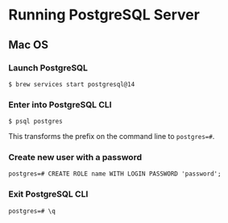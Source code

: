 # Running PostgreSQL Server

## Mac OS

### Launch PostgreSQL

```shell
$ brew services start postgresql@14
```

### Enter into PostgreSQL CLI

```shell
$ psql postgres
```

This transforms the prefix on the command line to `postgres=#`.

### Create new user with a password

```
postgres=# CREATE ROLE name WITH LOGIN PASSWORD 'password';
```

### Exit PostgreSQL CLI

```
postgres=# \q
```
